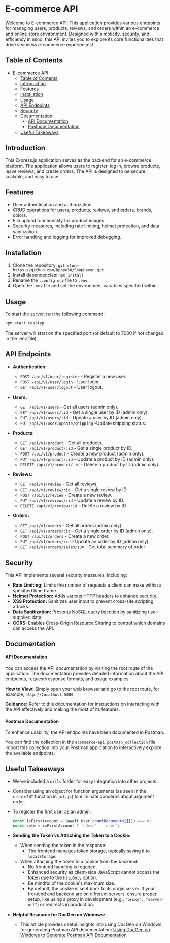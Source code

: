 # E-commerce API

Welcome to E-commerce API! This application provides various endpoints for managing users, products, reviews, and orders within an e-commerce and online store environment.
Designed with simplicity, security, and efficiency in mind, this API invites you to explore its core functionalities that drive seamless e-commerce experiences!

## Table of Contents

- [E-commerce API](#e-commerce-api)
  - [Table of Contents](#table-of-contents)
  - [Introduction](#introduction)
  - [Features](#features)
  - [Installation](#installation)
  - [Usage](#usage)
  - [API Endpoints](#api-endpoints)
  - [Security](#security)
  - [Documentation](#documentation)
    - [API Documentation](#api-documentation)
    - [Postman Documentation](#postman-documentation)
  - [Useful Takeaways](#useful-takeaways)

## Introduction

This Express.js application serves as the backend for an e-commerce platform. The application allows users to register, log in, browse products, leave reviews, and create orders. The API is designed to be secure, scalable, and easy to use.

## Features

- User authentication and authorization.
- CRUD operations for users, products, reviews, and orders, brands, colors.
- File upload functionality for product images.
- Security measures, including rate limiting, helmet protection, and data sanitization.
- Error handling and logging for improved debugging.

## Installation

1. Clone the repository: `git clone https://github.com/Dpope38/ShopHaven.git`
2. Install dependencies: `npm install`
3. Rename the `.config.env` file to `.env`.
4. Open the `.env` file and set the environment variables specified within.

## Usage

To start the server, run the following command:

```bash
npm start testApp
```

The server will start on the specified port (or default to 7000 if not changed in the .env file).

## API Endpoints

- **Authentication:**

  - `POST /api/v1/user/register` - Register a new user.
  - `POST /api/v1/user/login` - User login.
  - `GET /api/v1/user/logout` - User logout.

- **Users:**

  - `GET /api/v1/users` - Get all users (admin only).
  - `GET /api/v1/users/:id` - Get a single user by ID (admin only).
  - `PUT /api/v1/users/:id` - Update a user by ID (admin only).
  - `PUT /api/v1/user/update/shipping` -Update shipping status.

- **Products:**

  - `GET /api/v1/product` - Get all products.
  - `GET /api/v1/product/:id` - Get a single product by ID.
  - `POST /api/v1/product` - Create a new product (admin only).
  - `PUT /api/v1/product/:id` - Update a product by ID (admin only).
  - `DELETE /api/v1/product/:id` - Delete a product by ID (admin only).

- **Reviews:**

  - `GET /api/v1/review` - Get all reviews.
  - `GET /api/v1/review/:id` - Get a single review by ID.
  - `POST /api/v1/review` - Create a new review.
  - `PUT /api/v1/reviews/:id` - Update a review by ID.
  - `DELETE /api/v1/review/:id` - Delete a review by ID.

- **Orders:**
  - `GET /api/v1/orders` - Get all orders (admin only).
  - `GET /api/v1/orders/:id` - Get a single order by ID (admin only).
  - `POST /api/v1/orders` - Create a new order.
  - `PUT /api/v1/orders/:id` - Update an order by ID (admin only).
  - `GET /api/v1/orders/sales/sum` - Get total summary of order


## Security

This API implements several security measures, including:

- **Rate Limiting:** Limits the number of requests a client can make within a specified time frame.
- **Helmet Protection:** Adds various HTTP headers to enhance security.
- **XSS Protection:** Sanitizes user input to prevent cross-site scripting attacks.
- **Data Sanitization:** Prevents NoSQL query injection by sanitizing user-supplied data.
- **CORS:** Enables Cross-Origin Resource Sharing to control which domains can access the API.

## Documentation

#### API Documentation

You can access the API documentation by visiting the root route of the application. The documentation provides detailed information about the API endpoints, request/response formats, and usage examples.

**How to View:** Simply open your web browser and go to the root route, for example, `http://localhost:5000`.

**Guidance:** Refer to this documentation for instructions on interacting with the API effectively and making the most of its features.

#### Postman Documentation

To enhance usability, the API endpoints have been documented in Postman.

You can find the collection in the `ecommerce-api.postman_collection` file. Import this collection into your Postman application to interactively explore the available endpoints.

## Useful Takeaways

- We've included a `utils` folder for easy integration into other projects.

- Consider using an object for function arguments (as seen in the `createJWT` function in `jwt.js`) to eliminate concerns about argument order.

- To register the first user as an admin:

  ```javascript
  const isFirstAccount = (await User.countDocuments({})) === 0;
  const role = isFirstAccount ? 'admin' : 'user';
  ```

- **Sending the Token vs Attaching the Token to a Cookie:**

  - When sending the token in the response:
    - The frontend manages token storage, typically saving it to `localStorage`.
  - When attaching the token to a cookie from the backend:
    - No frontend handling is required.
    - Enhanced security as client-side JavaScript cannot access the token due to the `httpOnly` option.
    - Be mindful of the cookie's maximum size.
    - By default, the cookie is sent back to its origin server. If your frontend and backend are on different servers, ensure proper setup, like using a proxy in development (e.g., `"proxy": "server-url"`) or redirects in production.

- **Helpful Resource for DocGen on Windows:**

  - This article provides useful insights into using DocGen on Windows for generating Postman API documentation: [Using DocGen on Windows to Generate Postman API Documentation](https://sedx876.medium.com/using-docgen-on-windows-to-generate-postman-api-documentation-c4fc1724fef2)
